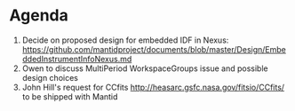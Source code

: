 Agenda
======
1. Decide on proposed design for embedded IDF in Nexus: https://github.com/mantidproject/documents/blob/master/Design/EmbeddedInstrumentInfoNexus.md
2. Owen to discuss MultiPeriod WorkspaceGroups issue and possible design choices
3. John Hill's request for CCfits http://heasarc.gsfc.nasa.gov/fitsio/CCfits/ to be shipped with Mantid

